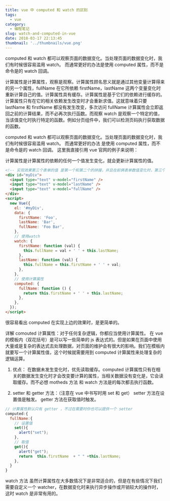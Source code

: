 ```yaml
---
title: vue 中 computed 和 watch 的区别
tags:
  - vue
category:
  - 编程笔记
slug: watch-and-computed-in-vue
date: 2018-03-17 22:13:45
thumbnail: '../thumbnails/vue.png'
---
```


computed 和 watch 都可以观察页面的数据变化。当处理页面的数据变化时，我们有时候很容易滥用 watch。 而通常更好的办法是使用 computed 属性，而不是命令是的 watch 回调。

计算属性是计算属性，观察是观察。计算属性顾名思义就是通过其他变量计算得来的另一个属性，fullName 在它所依赖 firstName，lastName 这两个变量变化时重新计算自己的值。计算属性具有缓存。计算属性是基于它们的依赖进行缓存的。计算属性只有在它的相关依赖发生改变时才会重新求值。这就意味着只要 lastName 和 firstName 都没有发生改变，多次访问 fullName 计算属性会立即返回之前的计算结果，而不必再次执行函数。而观察 watch 是观察一个特定的值，当该值变化时执行特定的函数。例如分页组件中，我们可以检测页码执行获取数据的函数。

computed 和 watch 都可以观察页面的数据变化。当处理页面的数据变化时，我们有时候很容易滥用 watch。 而通常更好的办法 是使用 computed 属性，而不是命令是的 watch 回调。 这里我直接引用 vue 官网的例子来说明：

计算属性是计算属性的依赖的任何一个值发生变化，就会更新计算属性的值。

```html
<!-- 实现效果第三个表单的值 是第一个和第二个的拼接，并且在前俩表单数值变化时，第三个表单数值也在变化 -->
<div id="myDiv">
  <input type="text" v-model="firstName" />
  <input type="text" v-model="lastName" />
  <input type="text" v-model="fullName" />
</div>
<script>
  new Vue({
    el: '#myDiv',
    data: {
      firstName: 'Foo',
      lastName: 'Bar',
      fullName: 'Foo Bar',
    },
    // 使用watch
    watch: {
      firstName: function (val) {
        this.fullName = val + ' ' + this.lastName;
      },
      lastName: function (val) {
        this.fullName = this.firstName + ' ' + val;
      },
    },
    // 使用计算属性
    computed: {
      fullName: function () {
        return this.firstName + ' ' + this.lastName;
      },
    },
  });
</script>
```

很容易看出 computed 在实现上边的效果时，是更简单的。

详解 comouted 计算属性：对于任何复杂逻辑，你都应当使用计算属性。
在 vue 的模板内（双花括号）是可以写一些简单的 js 表达式的。但是如果在页面中使用大量或是复杂的表达式去处理数据，对页面的维护会有很大的影响。我们在模板内就要写一个计算属性值，这个时候就需要用到 computed 计算属性来处理复杂的逻辑运算。

1. 优点：
   在数据未发生变化时，优先读取缓存。computed 计算属性只有在相关的数据发生变化时才会改变要计算的属性，当相关数据没有变化是，它会读取缓存。而不必想 motheds 方法 和 watch 方法是的每次都去执行函数。

2. setter 和 getter 方法：（注意在 vue 中书写时用 set 和 get）
   setter 方法在设置值是触发。
   getter 方法在获取值时触发。

```js
// 计算属性默认只有 getter ，不过在需要时你也可以提供一个 setter
computed:{
  fullName:{
    // 设置值
    set(){
      alert("set");
    },
    // 取值
    get(){
      alert("get");
      return  this.firstName  + " " +this.lastName;
    },
  }
}
```

watch 方法
虽然计算属性在大多数情况下是非常适合的，但是在有些情况下我们需要自定义一个 watcher，在数据变化时来执行异步操作或开销较大的操作时，这时 watch 是非常有用的。
